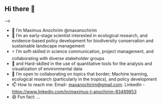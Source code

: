 ## Hi there 👋
-->
- 👋 I’m Maximus Anochirim @maxanochirim
- 👀 I’m an early-stage scientist interested in ecological research, and evidence-based policy development for biodiversity conservation and sustainable landscape management
- ⚡ I’m soft-skilled in science communication, project management, and collaborating with diverse stakeholder groups
- 🌱 and Hard-skilled in the use of quantitative tools for the analysis and visualization of environmental data
- 💞️ I’m open to collaborating on topics that border; Machine learning, ecological research (particularly in the tropics), and policy development
- 📫 How to reach me: Email- maxanochirim@gmail.com. LinkedIn - https://www.linkedin.com/in/maximus-t-anochirim-83489853
- 😄 Fun fact: ...

<!--
**maxanochirim/maxanochirim** is a ✨ _special_ ✨ repository because its `README.md` (this file) appears on your GitHub profile.
